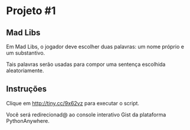 # Projeto #1
## Mad Libs
Em Mad Libs, o jogador deve escolher duas palavras: um nome próprio e um substantivo.

Tais palavras serão usadas para compor uma sentença escolhida aleatoriamente.
## Instruções
Clique em http://tiny.cc/9x62vz para executar o script. 

Você será redirecionad@ ao console interativo Gist da plataforma PythonAnywhere.
